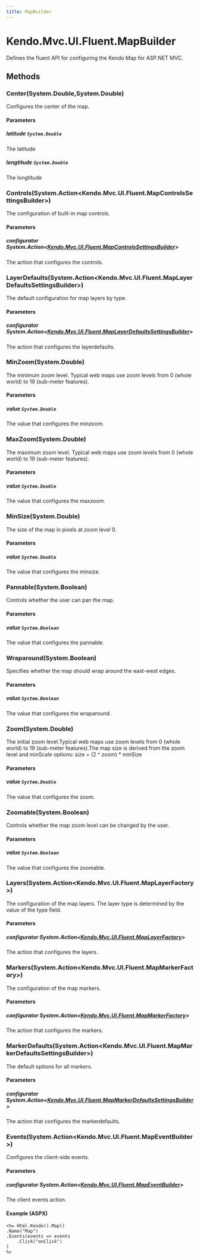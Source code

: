 ```yaml
---
title: MapBuilder
---
```


# Kendo.Mvc.UI.Fluent.MapBuilder
Defines the fluent API for configuring the Kendo Map for ASP.NET MVC.




## Methods


### Center(System.Double,System.Double)
Configures the center of the map.


#### Parameters

##### latitude `System.Double`
The latitude

##### longtitude `System.Double`
The longtitude





### Controls(System.Action\<Kendo.Mvc.UI.Fluent.MapControlsSettingsBuilder\>)
The configuration of built-in map controls.


#### Parameters

##### configurator System.Action<[Kendo.Mvc.UI.Fluent.MapControlsSettingsBuilder](/api/aspnet-mvc/Kendo.Mvc.UI.Fluent/MapControlsSettingsBuilder)>
The action that configures the controls.





### LayerDefaults(System.Action\<Kendo.Mvc.UI.Fluent.MapLayerDefaultsSettingsBuilder\>)
The default configuration for map layers by type.


#### Parameters

##### configurator System.Action<[Kendo.Mvc.UI.Fluent.MapLayerDefaultsSettingsBuilder](/api/aspnet-mvc/Kendo.Mvc.UI.Fluent/MapLayerDefaultsSettingsBuilder)>
The action that configures the layerdefaults.





### MinZoom(System.Double)
The minimum zoom level.
            Typical web maps use zoom levels from 0 (whole world) to 19 (sub-meter features).


#### Parameters

##### value `System.Double`
The value that configures the minzoom.





### MaxZoom(System.Double)
The maximum zoom level.
            Typical web maps use zoom levels from 0 (whole world) to 19 (sub-meter features).


#### Parameters

##### value `System.Double`
The value that configures the maxzoom.





### MinSize(System.Double)
The size of the map in pixels at zoom level 0.


#### Parameters

##### value `System.Double`
The value that configures the minsize.





### Pannable(System.Boolean)
Controls whether the user can pan the map.


#### Parameters

##### value `System.Boolean`
The value that configures the pannable.





### Wraparound(System.Boolean)
Specifies whether the map should wrap around the east-west edges.


#### Parameters

##### value `System.Boolean`
The value that configures the wraparound.





### Zoom(System.Double)
The initial zoom level.Typical web maps use zoom levels from 0 (whole world) to 19 (sub-meter features).The map size is derived from the zoom level and minScale options: size = (2 ^ zoom) * minSize


#### Parameters

##### value `System.Double`
The value that configures the zoom.





### Zoomable(System.Boolean)
Controls whether the map zoom level can be changed by the user.


#### Parameters

##### value `System.Boolean`
The value that configures the zoomable.





### Layers(System.Action\<Kendo.Mvc.UI.Fluent.MapLayerFactory\>)
The configuration of the map layers.
            The layer type is determined by the value of the type field.


#### Parameters

##### configurator System.Action<[Kendo.Mvc.UI.Fluent.MapLayerFactory](/api/aspnet-mvc/Kendo.Mvc.UI.Fluent/MapLayerFactory)>
The action that configures the layers.





### Markers(System.Action\<Kendo.Mvc.UI.Fluent.MapMarkerFactory\>)
The configuration of the map markers.


#### Parameters

##### configurator System.Action<[Kendo.Mvc.UI.Fluent.MapMarkerFactory](/api/aspnet-mvc/Kendo.Mvc.UI.Fluent/MapMarkerFactory)>
The action that configures the markers.





### MarkerDefaults(System.Action\<Kendo.Mvc.UI.Fluent.MapMarkerDefaultsSettingsBuilder\>)
The default options for all markers.


#### Parameters

##### configurator System.Action<[Kendo.Mvc.UI.Fluent.MapMarkerDefaultsSettingsBuilder](/api/aspnet-mvc/Kendo.Mvc.UI.Fluent/MapMarkerDefaultsSettingsBuilder)>
The action that configures the markerdefaults.





### Events(System.Action\<Kendo.Mvc.UI.Fluent.MapEventBuilder\>)
Configures the client-side events.


#### Parameters

##### configurator System.Action<[Kendo.Mvc.UI.Fluent.MapEventBuilder](/api/aspnet-mvc/Kendo.Mvc.UI.Fluent/MapEventBuilder)>
The client events action.




#### Example (ASPX)
    <%= Html.Kendo().Map()
    .Name("Map")
    .Events(events => events
        .Click("onClick")
    )
    %>



